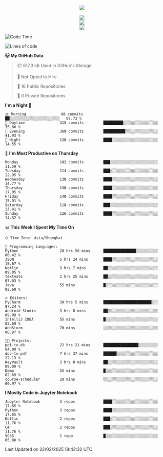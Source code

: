 <div align="center">
  <img src="https://readme-typing-svg.demolab.com?font=Zhi+Mang+Xing&size=40&pause=1000&color=000000&center=true&vCenter=true&lines=Baymax%E5%B0%8F%E6%8C%AF;Hello%20World"/><br/>
  <br/>
  <img src="https://skillicons.dev/icons?i=java,kotlin,python,c,cpp,html,css,javascript" /><br/>
  <img src="https://skillicons.dev/icons?i=spring,vue,pytorch,maven,gradle,mysql,sqlite,linux" /><br/>
  <img src="https://skillicons.dev/icons?i=idea,pycharm,webstorm,androidstudio,vscode,git,vim,md" /><br/>
</div>

<!--START_SECTION:waka-->
![Code Time](http://img.shields.io/badge/Code%20Time-640%20hrs%2053%20mins-blue)

![Lines of code](https://img.shields.io/badge/From%20Hello%20World%20I%27ve%20Written-6.0%20million%20lines%20of%20code-blue)

**🐱 My GitHub Data** 

> 📦 617.3 kB Used in GitHub's Storage 
 > 
> 🚫 Not Opted to Hire
 > 
> 📜 16 Public Repositories 
 > 
> 🔑 0 Private Repositories 
 > 
**I'm a Night 🦉** 

```text
🌞 Morning                68 commits          ██░░░░░░░░░░░░░░░░░░░░░░░   07.73 % 
🌆 Daytime                315 commits         █████████░░░░░░░░░░░░░░░░   35.80 % 
🌃 Evening                369 commits         ██████████░░░░░░░░░░░░░░░   41.93 % 
🌙 Night                  128 commits         ████░░░░░░░░░░░░░░░░░░░░░   14.55 % 
```
📅 **I'm Most Productive on Thursday** 

```text
Monday                   102 commits         ███░░░░░░░░░░░░░░░░░░░░░░   11.59 % 
Tuesday                  114 commits         ███░░░░░░░░░░░░░░░░░░░░░░   12.95 % 
Wednesday                130 commits         ████░░░░░░░░░░░░░░░░░░░░░   14.77 % 
Thursday                 150 commits         ████░░░░░░░░░░░░░░░░░░░░░   17.05 % 
Friday                   140 commits         ████░░░░░░░░░░░░░░░░░░░░░   15.91 % 
Saturday                 118 commits         ███░░░░░░░░░░░░░░░░░░░░░░   13.41 % 
Sunday                   126 commits         ████░░░░░░░░░░░░░░░░░░░░░   14.32 % 
```


📊 **This Week I Spent My Time On** 

```text
🕑︎ Time Zone: Asia/Shanghai

💬 Programming Languages: 
Python                   20 hrs 50 mins      ███████████████░░░░░░░░░░   60.42 % 
JSON                     5 hrs 24 mins       ████░░░░░░░░░░░░░░░░░░░░░   15.67 % 
Kotlin                   3 hrs 7 mins        ██░░░░░░░░░░░░░░░░░░░░░░░   09.05 % 
textmate                 2 hrs 25 mins       ██░░░░░░░░░░░░░░░░░░░░░░░   07.03 % 
Java                     55 mins             █░░░░░░░░░░░░░░░░░░░░░░░░   02.69 % 

🔥 Editors: 
PyCharm                  30 hrs 5 mins       ██████████████████████░░░   87.24 % 
Android Studio           3 hrs 8 mins        ██░░░░░░░░░░░░░░░░░░░░░░░   09.09 % 
IntelliJ IDEA            55 mins             █░░░░░░░░░░░░░░░░░░░░░░░░   02.69 % 
WebStorm                 20 mins             ░░░░░░░░░░░░░░░░░░░░░░░░░   00.97 % 

🐱‍💻 Projects: 
pdf-to-db                22 hrs 21 mins      ████████████████░░░░░░░░░   64.80 % 
doc-to-pdf               7 hrs 37 mins       ██████░░░░░░░░░░░░░░░░░░░   22.13 % 
KeyVault                 3 hrs 8 mins        ██░░░░░░░░░░░░░░░░░░░░░░░   09.09 % 
Demo                     55 mins             █░░░░░░░░░░░░░░░░░░░░░░░░   02.69 % 
course-scheduler         20 mins             ░░░░░░░░░░░░░░░░░░░░░░░░░   00.97 % 
```

**I Mostly Code in Jupyter Notebook** 

```text
Jupyter Notebook         3 repos             ████░░░░░░░░░░░░░░░░░░░░░   17.65 % 
Python                   3 repos             ████░░░░░░░░░░░░░░░░░░░░░   17.65 % 
Kotlin                   2 repos             ███░░░░░░░░░░░░░░░░░░░░░░   11.76 % 
C#                       2 repos             ███░░░░░░░░░░░░░░░░░░░░░░   11.76 % 
SCSS                     1 repo              █░░░░░░░░░░░░░░░░░░░░░░░░   05.88 % 
```




 Last Updated on 22/02/2025 18:42:32 UTC
<!--END_SECTION:waka-->





